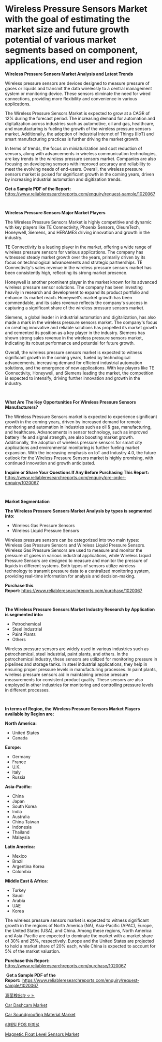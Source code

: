 <p><h1>Wireless Pressure Sensors Market with the goal of estimating the market size and future growth potential of various market segments based on component, applications, end user and region</h1></p><p><strong>Wireless Pressure Sensors Market Analysis and Latest Trends</strong></p>
<p><p>Wireless pressure sensors are devices designed to measure pressure of gases or liquids and transmit the data wirelessly to a central management system or monitoring device. These sensors eliminate the need for wired connections, providing more flexibility and convenience in various applications.</p><p>The Wireless Pressure Sensors Market is expected to grow at a CAGR of 12% during the forecast period. The increasing demand for automation and digitalization across industries such as automotive, oil and gas, healthcare, and manufacturing is fueling the growth of the wireless pressure sensors market. Additionally, the adoption of Industrial Internet of Things (IIoT) and smart manufacturing practices is further driving the market growth.</p><p>In terms of trends, the focus on miniaturization and cost reduction of sensors, along with advancements in wireless communication technologies, are key trends in the wireless pressure sensors market. Companies are also focusing on developing sensors with improved accuracy and reliability to meet the evolving needs of end-users. Overall, the wireless pressure sensors market is poised for significant growth in the coming years, driven by increasing industrial automation and digitization trends.</p></p>
<p><strong>Get a Sample PDF of the Report:&nbsp;</strong> <a href="https://www.reliableresearchreports.com/enquiry/request-sample/1020067">https://www.reliableresearchreports.com/enquiry/request-sample/1020067</a></p>
<p>&nbsp;</p>
<p><strong>Wireless Pressure Sensors Major Market Players</strong></p>
<p><p>The Wireless Pressure Sensors Market is highly competitive and dynamic with key players like TE Connectivity, Phoenix Sensors, OleumTech, Honeywell, Siemens, and HERAMES driving innovation and growth in the industry. </p><p>TE Connectivity is a leading player in the market, offering a wide range of wireless pressure sensors for various applications. The company has witnessed steady market growth over the years, primarily driven by its focus on technological advancements and strategic partnerships. TE Connectivity's sales revenue in the wireless pressure sensors market has been consistently high, reflecting its strong market presence.</p><p>Honeywell is another prominent player in the market known for its advanced wireless pressure sensor solutions. The company has been investing heavily in research and development to expand its product portfolio and enhance its market reach. Honeywell's market growth has been commendable, and its sales revenue reflects the company's success in capturing a significant share of the wireless pressure sensors market.</p><p>Siemens, a global leader in industrial automation and digitalization, has also made a mark in the wireless pressure sensors market. The company's focus on creating innovative and reliable solutions has propelled its market growth and cemented its position as a key player in the industry. Siemens has shown strong sales revenue in the wireless pressure sensors market, indicating its robust performance and potential for future growth.</p><p>Overall, the wireless pressure sensors market is expected to witness significant growth in the coming years, fueled by technological advancements, increasing demand for efficient industrial automation solutions, and the emergence of new applications. With key players like TE Connectivity, Honeywell, and Siemens leading the market, the competition is expected to intensify, driving further innovation and growth in the industry.</p></p>
<p>&nbsp;</p>
<p><strong>What Are The Key Opportunities For Wireless Pressure Sensors Manufacturers?</strong></p>
<p><p>The Wireless Pressure Sensors market is expected to experience significant growth in the coming years, driven by increased demand for remote monitoring and automation in industries such as oil & gas, manufacturing, and healthcare. Advancements in sensor technology, such as improved battery life and signal strength, are also boosting market growth. Additionally, the adoption of wireless pressure sensors for smart city applications and environmental monitoring is further fueling market expansion. With the increasing emphasis on IoT and Industry 4.0, the future outlook for the Wireless Pressure Sensors market is highly promising, with continued innovation and growth anticipated.</p></p>
<p><strong>Inquire or Share Your Questions If Any Before Purchasing This Report:</strong> <a href="https://www.reliableresearchreports.com/enquiry/pre-order-enquiry/1020067">https://www.reliableresearchreports.com/enquiry/pre-order-enquiry/1020067</a></p>
<p>&nbsp;</p>
<p><strong>Market Segmentation</strong></p>
<p><strong>The Wireless Pressure Sensors Market Analysis by types is segmented into:</strong></p>
<p><ul><li>Wireless Gas Pressure Sensors</li><li>Wireless Liquid Pressure Sensors</li></ul></p>
<p><p>Wireless pressure sensors can be categorized into two main types: Wireless Gas Pressure Sensors and Wireless Liquid Pressure Sensors. Wireless Gas Pressure Sensors are used to measure and monitor the pressure of gases in various industrial applications, while Wireless Liquid Pressure Sensors are designed to measure and monitor the pressure of liquids in different systems. Both types of sensors utilize wireless technology to transmit pressure data to a centralized monitoring system, providing real-time information for analysis and decision-making.</p></p>
<p><strong>Purchase this Report:&nbsp;</strong><a href="https://www.reliableresearchreports.com/purchase/1020067">https://www.reliableresearchreports.com/purchase/1020067</a></p>
<p>&nbsp;</p>
<p><strong>The Wireless Pressure Sensors Market Industry Research by Application is segmented into:</strong></p>
<p><ul><li>Petrochemical</li><li>Steel Industrial</li><li>Paint Plants</li><li>Others</li></ul></p>
<p><p>Wireless pressure sensors are widely used in various industries such as petrochemical, steel industrial, paint plants, and others. In the petrochemical industry, these sensors are utilized for monitoring pressure in pipelines and storage tanks. In steel industrial applications, they help in ensuring proper pressure levels in manufacturing processes. In paint plants, wireless pressure sensors aid in maintaining precise pressure measurements for consistent product quality. These sensors are also employed in other industries for monitoring and controlling pressure levels in different processes.</p></p>
<p>&nbsp;</p>
<p><strong>In terms of Region, the Wireless Pressure Sensors Market Players available by Region are:</strong></p>
<p>
    <p> <strong> North America: </strong>
        <ul>
            <li>United States</li>
            <li>Canada</li>
        </ul>
        </p> 
    <p> <strong> Europe: </strong>
        <ul>
            <li>Germany</li>
            <li>France</li>
            <li>U.K.</li>
            <li>Italy</li>
            <li>Russia</li>
        </ul>
        </p> 
    <p> <strong> Asia-Pacific: </strong>
        <ul>
            <li>China</li>
            <li>Japan</li>
            <li>South Korea</li>
            <li>India</li>
            <li>Australia</li>
            <li>China Taiwan</li>
            <li>Indonesia</li>
            <li>Thailand</li>
            <li>Malaysia</li>
        </ul>
        </p> 
    <p> <strong> Latin America: </strong>
        <ul>
            <li>Mexico</li>
            <li>Brazil</li>
            <li>Argentina Korea</li>
            <li>Colombia</li>
        </ul>
        </p> 
    <p> <strong> Middle East & Africa: </strong>
        <ul>
            <li>Turkey</li>
            <li>Saudi</li>
            <li>Arabia</li>
            <li>UAE</li>
            <li>Korea</li>
        </ul>
    </p>
    </p>
<p><p>The wireless pressure sensors market is expected to witness significant growth in the regions of North America (NA), Asia-Pacific (APAC), Europe, the United States (USA), and China. Among these regions, North America and Asia-Pacific are expected to dominate the market with a market share of 30% and 25%, respectively. Europe and the United States are projected to hold a market share of 20% each, while China is expected to account for 5% of the market valuation.</p></p>
<p><strong>Purchase this Report: </strong><a href="https://www.reliableresearchreports.com/purchase/1020067">https://www.reliableresearchreports.com/purchase/1020067</a></p>
<p>&nbsp;<strong>Get a Sample PDF of the Report:&nbsp;&nbsp;</strong><a href="https://www.reliableresearchreports.com/enquiry/request-sample/1020067">https://www.reliableresearchreports.com/enquiry/request-sample/1020067</a></p>
<p><strong></strong></p>
<p><p><a href="https://github.com/hwbcz413288296/Market-Research-Report-List-1/blob/main/789713112295.md">真菌検出キット</a></p><p><a href="https://issuu.com/reportprime-2/docs/car-dashcam-market-size-2030.pptx">Car Dashcam Market</a></p><p><a href="https://issuu.com/reportprime-2/docs/car-soundproofing-material-market-size-2030.pptx">Car Soundproofing Material Market</a></p><p><a href="https://github.com/fredrickeglers/Market-Research-Report-List-1/blob/main/667020011576.md">리테일 POS 터미널</a></p><p><a href="https://github.com/Sherrillcrooksxa8i18ucf2m/Market-Research-Report-List-1/blob/main/magnetic-float-level-sensors-market.md">Magnetic Float Level Sensors Market</a></p></p>